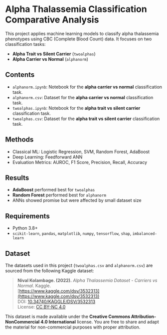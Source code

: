 # Alpha Thalassemia Classification Comparative Analysis

This project applies machine learning models to classify alpha thalassemia phenotypes using CBC (Complete Blood Count) data. It focuses on two classification tasks:
- **Alpha Trait vs Silent Carrier** (`twoalphas`)
- **Alpha Carrier vs Normal** (`alphanorm`)

## Contents
- `alphanorm.ipynb`: Notebook for the **alpha carrier vs normal** classification task.
- `alphanorm.csv`: Dataset for the **alpha carrier vs normal** classification task.
- `twoalphas.ipynb`: Notebook for the **alpha trait vs silent carrier** classification task.
- `twoalphas.csv`: Dataset for the **alpha trait vs silent carrier** classification task.

## Methods
- Classical ML: Logistic Regression, SVM, Random Forest, AdaBoost
- Deep Learning: Feedforward ANN
- Evaluation Metrics: AUROC, F1 Score, Precision, Recall, Accuracy

## Results
- **AdaBoost** performed best for `twoalphas`
- **Random Forest** performed best for `alphanorm`
- ANNs showed promise but were affected by small dataset size

## Requirements
- Python 3.8+
- `scikit-learn`, `pandas`, `matplotlib`, `numpy`, `tensorflow`, `shap`, `imbalanced-learn`

## Dataset
The datasets used in this project (`twoalphas.csv` and `alphanorm.csv`) are sourced from the following Kaggle dataset:

> **Nival Kolambage. (2022).** *Alpha Thalassemia Dataset - Carriers vs Normal*. Kaggle.  
> [https://www.kaggle.com/dsv/3532313](https://www.kaggle.com/dsv/3532313)  
> DOI: [10.34740/KAGGLE/DSV/3532313](https://doi.org/10.34740/KAGGLE/DSV/3532313)  
> License: [CC BY-NC 4.0](https://creativecommons.org/licenses/by-nc/4.0/)

This dataset is made available under the **Creative Commons Attribution-NonCommercial 4.0 International** license. You are free to share and adapt the material for non-commercial purposes with proper attribution.
